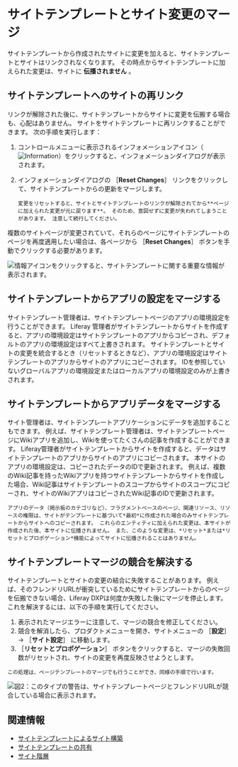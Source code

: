 # サイトテンプレートとサイト変更のマージ

サイトテンプレートから作成されたサイトに変更を加えると、サイトテンプレートとサイトはリンクされなくなります。 その時点からサイトテンプレートに加えられた変更は、サイトに **伝播されません** 。

## サイトテンプレートへのサイトの再リンク

リンクが解除された後に、サイトテンプレートからサイトに変更を伝搬する場合も、心配はありません。 サイトをサイトテンプレートに再リンクすることができます。 次の手順を実行します：

1. コントロールメニューに表示されるインフォメーションアイコン（![Information](../../images/icon-control-menu-information.png)）をクリックすると、インフォメーションダイアログが表示されます。
1. インフォメーションダイアログの ［**Reset Changes**］ リンクをクリックして、サイトテンプレートからの更新をマージします。

    ```{warning}
    変更をリセットすると、サイトとサイトテンプレートのリンクが解除されてから**ページに加えられた変更が元に戻ります**。 そのため、意図せずに変更が失われてしまうことがあります。 注意して続行してください。
    ```

複数のサイトページが変更されていて、それらのページにサイトテンプレートのページを再度適用したい場合は、各ページから ［**Reset Changes**］ ボタンを手動でクリックする必要があります。

![情報アイコンをクリックすると、サイトテンプレートに関する重要な情報が表示されます。](./merging-site-template-changes/images/01.png)

## サイトテンプレートからアプリの設定をマージする

サイトテンプレート管理者は、サイトテンプレートページのアプリの環境設定を行うことができます。 Liferay 管理者がサイトテンプレートからサイトを作成すると、アプリの環境設定はサイトテンプレートのアプリからコピーされ、デフォルトのアプリの環境設定はすべて上書きされます。 サイトテンプレートとサイトの変更を統合するとき（リセットするときなど）、アプリの環境設定はサイトテンプレートのアプリからサイトのアプリにコピーされます。 IDを参照していないグローバルアプリの環境設定またはローカルアプリの環境設定のみが上書きされます。

## サイトテンプレートからアプリデータをマージする

サイト管理者は、サイトテンプレートアプリケーションにデータを追加することもできます。 例えば、サイトテンプレート管理者は、サイトテンプレートページにWikiアプリを追加し、Wikiを使ってたくさんの記事を作成することができます。 Liferay管理者がサイトテンプレートからサイトを作成すると、データはサイトテンプレートのアプリからサイトのアプリにコピーされます。 本サイトのアプリの環境設定は、コピーされたデータのIDで更新されます。 例えば、複数のWiki記事を持ったWikiアプリを持つサイトテンプレートからサイトを作成した場合、Wiki記事はサイトテンプレートのスコープからサイトのスコープにコピーされ、サイトのWikiアプリはコピーされたWiki記事のIDで更新されます。

```{important}
アプリのデータ（掲示板のカテゴリなど）、フラグメントベースのページ、関連リソース、リソースの権限は、サイトがテンプレートに基づいて*最初*に作成された場合のみサイトテンプレートからサイトへのコピーされます。 これらのエンティティに加えられた変更は、本サイトが作成された後、本サイトに伝播されません。 また、このような変更は、*リセット*または*リセットとプロポゲーション*機能によってサイトに伝播されることはありません。
```

## サイトテンプレートマージの競合を解決する

サイトテンプレートとサイトの変更の結合に失敗することがあります。 例えば、そのフレンドリURLが衝突しているためにサイトテンプレートからのページを伝搬できない場合、Liferay DXPは何度か失敗した後にマージを停止します。 これを解決するには、以下の手順を実行してください。

1. 表示されたマージエラーに注意して、マージの競合を修正してください。
2. 競合を解消したら、プロダクトメニューを開き、サイトメニューの ［**設定**］ &rarr; ［**サイト設定**］ に移動します。
3. ［**リセットとプロポゲーション**］ ボタンをクリックすると、マージの失敗回数がリセットされ、サイトの変更を再度反映させようとします。

```{note}
この処理は、ページテンプレートのマージでも行うことができ、同様の手順で行います。
```

![図2：このタイプの警告は、サイトテンプレートページとフレンドリURLが競合している場合に表示されます。](./merging-site-template-changes/images/02.png)

## 関連情報

* [サイトテンプレートによるサイト構築](./building-sites-with-site-templates.md)
* [サイトテンプレートの共有](./sharing-site-templates.md)
* [サイト階層](./site-hierarchies.md)